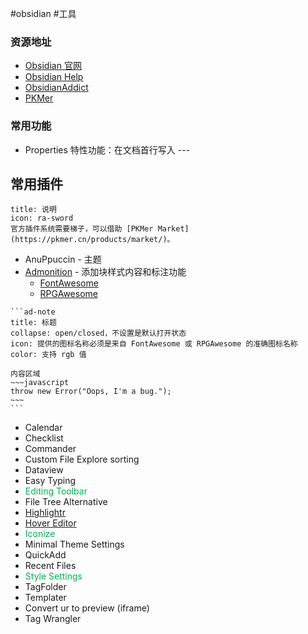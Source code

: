 #obsidian #工具

### 资源地址

- [Obsidian 官网](https://obsidian.md/)
- [Obsidian Help](https://publish.obsidian.md/help-zh/)
- [ObsidianAddict](https://obsidianaddict.com/)
- [PKMer](https://pkmer.cn/)

### 常用功能

- Properties 特性功能：在文档首行写入 ---

## 常用插件

```ad-note
title: 说明
icon: ra-sword
官方插件系统需要梯子，可以借助 [PKMer Market](https://pkmer.cn/products/market/)。
```

- AnuPpuccin - 主题
- [Admonition](https://github.com/javalent/admonitions) - 添加块样式内容和标注功能
	- [FontAwesome](https://fontawesome.com/v6/search?o=r&m=free)
	- [RPGAwesome](https://nagoshiashumari.github.io/Rpg-Awesome/)

````
```ad-note
title: 标题
collapse: open/closed，不设置是默认打开状态
icon: 提供的图标名称必须是来自 FontAwesome 或 RPGAwesome 的准确图标名称
color: 支持 rgb 值

内容区域
~~~javascript
throw new Error("Oops, I'm a bug.");
~~~
```
````

- Calendar
- Checklist
- Commander
- Custom File Explore sorting
- Dataview
- Easy Typing
- <font color="#00b050">Editing Toolbar</font>
- File Tree Alternative
- [Highlightr](https://github.com/chetachiezikeuzor/Highlightr-Plugin)
- [Hover Editor](https://github.com/nothingislost/obsidian-hover-editor)
- <font color="#00b050">Iconize</font>
- Minimal Theme Settings
- QuickAdd
- Recent Files
- <font color="#00b050">Style Settings</font>
- TagFolder
- Templater
- Convert ur to preview (iframe)
- Tag Wrangler

